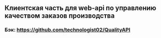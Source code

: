 ## Клиентская часть для web-api по управлению качеством заказов производства
### Бэк: https://github.com/technologist02/QualityAPI
